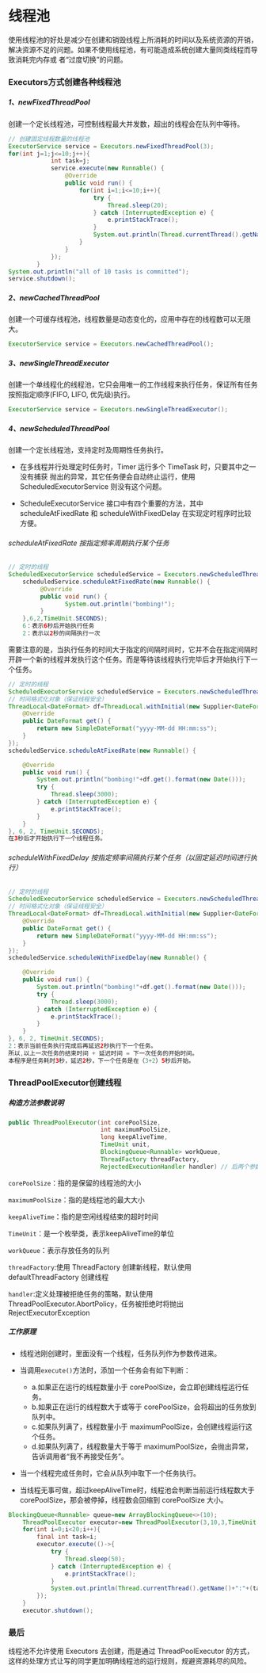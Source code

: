# 线程池

使用线程池的好处是减少在创建和销毁线程上所消耗的时间以及系统资源的开销，解决资源不足的问题。如果不使用线程池，有可能造成系统创建大量同类线程而导致消耗完内存或 者“过度切换”的问题。 

### Executors方式创建各种线程池

##### 1、newFixedThreadPool

创建一个定长线程池，可控制线程最大并发数，超出的线程会在队列中等待。

```java
// 创建固定线程数量的线程池
ExecutorService service = Executors.newFixedThreadPool(3);
for(int j=1;j<=10;j++){
            int task=j;
            service.execute(new Runnable() {
                @Override
                public void run() {
                    for(int i=1;i<=10;i++){
                        try {
                            Thread.sleep(20);
                        } catch (InterruptedException e) {
                            e.printStackTrace();
                        }
                        System.out.println(Thread.currentThread().getName()+" is looping of "+i+" for task of "+task);
                    }
                }
            });
        }
System.out.println("all of 10 tasks is committed");
service.shutdown();
```
##### 2、newCachedThreadPool

创建一个可缓存线程池，线程数量是动态变化的，应用中存在的线程数可以无限大。

```java
ExecutorService service = Executors.newCachedThreadPool();
```
##### 3、newSingleThreadExecutor

创建一个单线程化的线程池，它只会用唯一的工作线程来执行任务，保证所有任务按照指定顺序(FIFO, LIFO, 优先级)执行。

```java
ExecutorService service = Executors.newSingleThreadExecutor();
```
##### 4、newScheduledThreadPool

创建一个定长线程池，支持定时及周期性任务执行。
- 在多线程并行处理定时任务时，Timer 运行多个 TimeTask 时，只要其中之一没有捕获 抛出的异常，其它任务便会自动终止运行，使用 ScheduledExecutorService 则没有这个问题。

- ScheduleExecutorService 接口中有四个重要的方法，其中 scheduleAtFixedRate 和 scheduleWithFixedDelay 在实现定时程序时比较方便。

###### scheduleAtFixedRate 按指定频率周期执行某个任务
```java
// 定时的线程
ScheduledExecutorService scheduledService = Executors.newScheduledThreadPool(3);
    scheduledService.scheduleAtFixedRate(new Runnable() {
         @Override
         public void run() {
                System.out.println("bombing!");
         }
    },6,2,TimeUnit.SECONDS);
    6：表示6秒后开始执行任务
    2：表示以2秒的间隔执行一次
```
需要注意的是，当执行任务的时间大于指定的间隔时间时，它并不会在指定间隔时开辟一个新的线程并发执行这个任务。而是等待该线程执行完毕后才开始执行下一个任务。

```java
// 定时的线程
ScheduledExecutorService scheduledService = Executors.newScheduledThreadPool(3);
// 时间格式化对象（保证线程安全）
ThreadLocal<DateFormat> df=ThreadLocal.withInitial(new Supplier<DateFormat>() {
    @Override
    public DateFormat get() {
        return new SimpleDateFormat("yyyy-MM-dd HH:mm:ss");
    }
});
scheduledService.scheduleAtFixedRate(new Runnable() {

    @Override
    public void run() {
        System.out.println("bombing!"+df.get().format(new Date()));
        try {
            Thread.sleep(3000);
        } catch (InterruptedException e) {
            e.printStackTrace();
        }
    }
}, 6, 2, TimeUnit.SECONDS);
在3秒后才开始执行下一个线程任务。
```
###### scheduleWithFixedDelay 按指定频率间隔执行某个任务（以固定延迟时间进行执行）
```java
// 定时的线程
ScheduledExecutorService scheduledService = Executors.newScheduledThreadPool(3);
// 时间格式化对象（保证线程安全）
ThreadLocal<DateFormat> df=ThreadLocal.withInitial(new Supplier<DateFormat>() {
    @Override
    public DateFormat get() {
        return new SimpleDateFormat("yyyy-MM-dd HH:mm:ss");
    }
});
scheduledService.scheduleWithFixedDelay(new Runnable() {

    @Override
    public void run() {
        System.out.println("bombing!"+df.get().format(new Date()));
        try {
            Thread.sleep(3000);
        } catch (InterruptedException e) {
            e.printStackTrace();
        }
    }
}, 6, 2, TimeUnit.SECONDS);
2：表示当前任务执行完成后再延迟2秒执行下一个任务。
所以,以上一次任务的结束时间 + 延迟时间 = 下一次任务的开始时间。
本程序是任务耗时3秒，延迟2秒，下一个任务是在（3+2）5秒后开始。
```
### ThreadPoolExecutor创建线程

##### 构造方法参数说明

```java
public ThreadPoolExecutor(int corePoolSize,
                          int maximumPoolSize,
                          long keepAliveTime,
                          TimeUnit unit,
                          BlockingQueue<Runnable> workQueue,
                          ThreadFactory threadFactory,
                          RejectedExecutionHandler handler) // 后两个参数为可选参数
```
`corePoolSize`：指的是保留的线程池的大小  

`maximumPoolSize`：指的是线程池的最大大小  

`keepAliveTime`：指的是空闲线程结束的超时时间  

`TimeUnit`：是一个枚举类，表示keepAliveTime的单位  

`workQueue`：表示存放任务的队列  

`threadFactory`:使用 ThreadFactory 创建新线程，默认使用 defaultThreadFactory 创建线程  

`handler`:定义处理被拒绝任务的策略，默认使用 ThreadPoolExecutor.AbortPolicy，任务被拒绝时将抛出 RejectExecutorException  

##### 工作原理

- 线程池刚创建时，里面没有一个线程，任务队列作为参数传进来。
- 当调用`execute()`方法时，添加一个任务会有如下判断：
   - a.如果正在运行的线程数量小于 corePoolSize，会立即创建线程运行任务。
   - b.如果正在运行的线程数大于或等于 corePoolSize，会将超出的任务放到队列中。
   - c.如果队列满了，线程数量小于 maximumPoolSize，会创建线程运行这个任务。
   - d.如果队列满了，线程数量大于等于 maximumPoolSize，会抛出异常，告诉调用者“我不再接受任务”。

- 当一个线程完成任务时，它会从队列中取下一个任务执行。

- 当线程无事可做，超过keepAliveTime时，线程池会判断当前运行线程数大于 corePoolSize，那会被停掉，线程数会回缩到 corePoolSize 大小。

```java
BlockingQueue<Runnable> queue=new ArrayBlockingQueue<>(10);
    ThreadPoolExecutor executor=new ThreadPoolExecutor(3,10,3,TimeUnit.SECONDS,queue);
    for(int i=0;i<20;i++){
        final int task=i;
        executor.execute(()->{
            try {
                Thread.sleep(50);
            } catch (InterruptedException e) {
                e.printStackTrace();
            }
            System.out.println(Thread.currentThread().getName()+":"+(task+1));
        });
    }
    executor.shutdown();
```
### 最后

线程池不允许使用 Executors 去创建，而是通过 ThreadPoolExecutor 的方式，这样的处理方式让写的同学更加明确线程池的运行规则，规避资源耗尽的风险。



